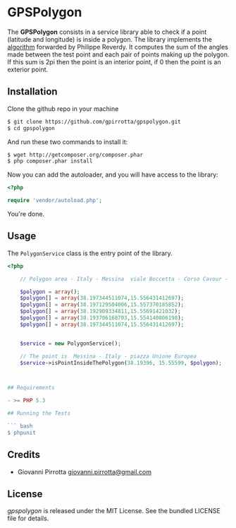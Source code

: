 GPSPolygon
=========
The **GPSPolygon** consists in a service library able to check if a point (latitude and longitude) is inside a polygon.
The library implements the [algorithm](http://www.eecs.umich.edu/courses/eecs380/HANDOUTS/PROJ2/InsidePoly.html) forwarded by Philippe Reverdy.
It computes the sum of the angles made between the test point and each pair of points making up the polygon.
If this sum is 2pi then the point is an interior point, if 0 then the point is an exterior point.

Installation
------------

Clone the github repo in your machine

``` bash
$ git clone https://github.com/gpirrotta/gpspolygon.git
$ cd gpspolygon
```

And run these two commands to install it:

``` bash
$ wget http://getcomposer.org/composer.phar
$ php composer.phar install
```

Now you can add the autoloader, and you will have access to the library:

``` php
<?php

require 'vendor/autoload.php';
```

You're done.

## Usage
The `PolygonService` class is the entry point of the library.

``` php
<?php

    // Polygon area - Italy - Messina  viale Boccetta - Corso Cavour - Via Consolato del Mare - Via Garibaldi

    $polygon = array();
    $polygon[] = array(38.197344511074,15.556431412697);
    $polygon[] = array(38.197129504006,15.557370185852);
    $polygon[] = array(38.192909334811,15.55691421032);
    $polygon[] = array(38.193706168703,15.554140806198);
    $polygon[] = array(38.197344511074,15.556431412697);


    $service = new PolygonService();

    // The point is  Messina - Italy - piazza Unione Europea
    $service->isPointInsideThePolygon(38.19396, 15.55599, $polygon);



## Requirements

- >= PHP 5.3

## Running the Tests

``` bash
$ phpunit
```


## Credits

* Giovanni Pirrotta <giovanni.pirrotta@gmail.com>

## License

*gpspolygon* is released under the MIT License. See the bundled LICENSE file for
details.



